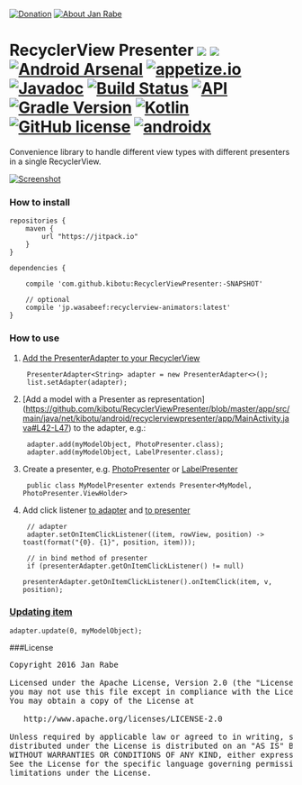 [![Donation](https://img.shields.io/badge/donate-please-brightgreen.svg)](https://www.paypal.me/janrabe) [![About Jan Rabe](https://img.shields.io/badge/about-me-green.svg)](https://about.me/janrabe) 
# RecyclerView Presenter [![](https://jitpack.io/v/kibotu/RecyclerViewPresenter.svg)](https://jitpack.io/#kibotu/RecyclerViewPresenter) [![](https://jitpack.io/v/kibotu/RecyclerViewPresenter/month.svg)](https://jitpack.io/#kibotu/RecyclerViewPresenter) [![Android Arsenal](https://img.shields.io/badge/Android%20Arsenal-RecyclerViewPresenter-green.svg?style=true)](https://android-arsenal.com/details/1/3593) [![appetize.io](https://img.shields.io/badge/appetize.io-Live%20Demo-blue.svg)](https://appetize.io/app/twkuv0xydcy5h8whmkcmx81kur)  [![Javadoc](https://img.shields.io/badge/javadoc-SNAPSHOT-green.svg)](https://jitpack.io/com/github/kibotu/RecyclerViewPresenter/master-SNAPSHOT/javadoc/index.html) [![Build Status](https://travis-ci.org/kibotu/RecyclerViewPresenter.svg)](https://travis-ci.org/kibotu/RecyclerViewPresenter)  [![API](https://img.shields.io/badge/API-15%2B-brightgreen.svg?style=flat)](https://android-arsenal.com/api?level=15) [![Gradle Version](https://img.shields.io/badge/gradle-5.3-green.svg)](https://docs.gradle.org/current/release-notes)  [![Kotlin](https://img.shields.io/badge/kotlin-1.3.21-green.svg)](https://kotlinlang.org/) [![GitHub license](https://img.shields.io/badge/license-Apache%202-blue.svg)](https://raw.githubusercontent.com/kibotu/RecyclerViewPresenter/master/LICENSE) [![androidx](https://img.shields.io/badge/androidx-brightgreen.svg)](https://developer.android.com/topic/libraries/support-library/refactor)

Convenience library to handle different view types with different presenters in a single RecyclerView. 

[![Screenshot](https://raw.githubusercontent.com/kibotu/RecyclerViewPresenter/master/screenshot.png)](https://raw.githubusercontent.com/kibotu/RecyclerViewPresenter/master/screenshot.png)
  
### How to install
	
	repositories {
	    maven {
	        url "https://jitpack.io"
	    }
	}
		
	dependencies {
	
        compile 'com.github.kibotu:RecyclerViewPresenter:-SNAPSHOT'
        
        // optional
        compile 'jp.wasabeef:recyclerview-animators:latest'
    }
    
### How to use

1. [Add the PresenterAdapter to your RecyclerView](https://github.com/kibotu/RecyclerViewPresenter/blob/master/app/src/main/java/net/kibotu/android/recyclerviewpresenter/app/MainActivity.java#L36-L38)

        PresenterAdapter<String> adapter = new PresenterAdapter<>();
        list.setAdapter(adapter);
        
2. [Add a model with a Presenter as representation] (https://github.com/kibotu/RecyclerViewPresenter/blob/master/app/src/main/java/net/kibotu/android/recyclerviewpresenter/app/MainActivity.java#L42-L47) to the adapter, e.g.:

        adapter.add(myModelObject, PhotoPresenter.class);
        adapter.add(myModelObject, LabelPresenter.class);
        
3. Create a presenter, e.g. [PhotoPresenter](https://github.com/kibotu/RecyclerViewPresenter/blob/master/app/src/main/java/net/kibotu/android/recyclerviewpresenter/app/PhotoPresenter.java) or [LabelPresenter](https://github.com/kibotu/RecyclerViewPresenter/blob/master/app/src/main/java/net/kibotu/android/recyclerviewpresenter/app/LabelPresenter.java)

        public class MyModelPresenter extends Presenter<MyModel, PhotoPresenter.ViewHolder> 
        
4. Add click listener [to adapter](https://github.com/kibotu/RecyclerViewPresenter/blob/master/app/src/main/java/net/kibotu/android/recyclerviewpresenter/app/MainActivity.java#L40) and [to presenter](https://github.com/kibotu/RecyclerViewPresenter/blob/master/app/src/main/java/net/kibotu/android/recyclerviewpresenter/app/PhotoPresenter.java#L54-L59)

        // adapter
        adapter.setOnItemClickListener((item, rowView, position) -> toast(format("{0}. {1}", position, item)));
        
        // in bind method of presenter
        if (presenterAdapter.getOnItemClickListener() != null)
                    presenterAdapter.getOnItemClickListener().onItemClick(item, v, position);


### [Updating item](https://github.com/kibotu/RecyclerViewPresenter/blob/master/app/src/main/java/net/kibotu/android/recyclerviewpresenter/app/MainActivity.java#L52)

    adapter.update(0, myModelObject);
       
###License
<pre>
Copyright 2016 Jan Rabe

Licensed under the Apache License, Version 2.0 (the "License");
you may not use this file except in compliance with the License.
You may obtain a copy of the License at

   http://www.apache.org/licenses/LICENSE-2.0

Unless required by applicable law or agreed to in writing, software
distributed under the License is distributed on an "AS IS" BASIS,
WITHOUT WARRANTIES OR CONDITIONS OF ANY KIND, either express or implied.
See the License for the specific language governing permissions and
limitations under the License.
</pre>